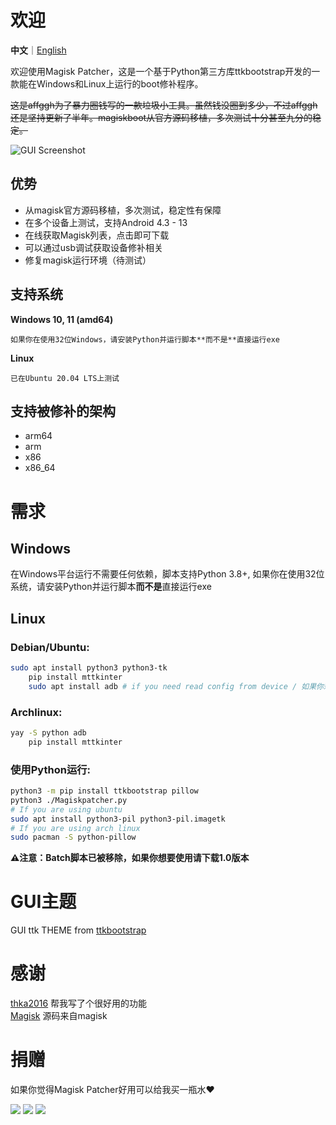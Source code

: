 # 欢迎
**中文**｜[English](README_EN.txt)

欢迎使用Magisk Patcher，这是一个基于Python第三方库ttkbootstrap开发的一款能在Windows和Linux上运行的boot修补程序。

 ~~这是affggh为了暴力圈钱写的一款垃圾小工具。虽然钱没圈到多少，不过affggh还是坚持更新了半年。magiskboot从官方源码移植，多次测试十分甚至九分的稳定。~~
 
![GUI Screenshot](bin/gui.png)

## 优势

+ 从magisk官方源码移植，多次测试，稳定性有保障
+ 在多个设备上测试，支持Android 4.3 - 13
+ 在线获取Magisk列表，点击即可下载
+ 可以通过usb调试获取设备修补相关
+ 修复magisk运行环境（待测试）

## 支持系统

**Windows 10, 11 (amd64)**

    如果你在使用32位Windows，请安装Python并运行脚本**而不是**直接运行exe

**Linux**

    已在Ubuntu 20.04 LTS上测试

## 支持被修补的架构

- arm64
- arm
- x86
- x86_64

# 需求

## Windows

在Windows平台运行不需要任何依赖，脚本支持Python 3.8+, 如果你在使用32位系统，请安装Python并运行脚本**而不是**直接运行exe

## Linux

### Debian/Ubuntu:

```bash
sudo apt install python3 python3-tk    
    pip install mttkinter    
    sudo apt install adb # if you need read config from device / 如果你想要读取设备配置
```

### Archlinux:

```bash
yay -S python adb
    pip install mttkinter
```

### 使用Python运行:

```bash
python3 -m pip install ttkbootstrap pillow
python3 ./Magiskpatcher.py
# If you are using ubuntu
sudo apt install python3-pil python3-pil.imagetk
# If you are using arch linux
sudo pacman -S python-pillow
```

**⚠️注意：Batch脚本已被移除，如果你想要使用请下载1.0版本**

# GUI主题
GUI ttk THEME from [ttkbootstrap](https://ttkbootstrap.readthedocs.io/)  

# 感谢

[thka2016](https://github.com/thka2016) 帮我写了个很好用的功能    
[Magisk](https://github.com/topjohnwu/Magisk) 源码来自magisk    

# 捐赠

如果你觉得Magisk Patcher好用可以给我买一瓶水❤️

![](bin/alipay.png)
![](bin/wechat.png)
![](bin/zfbhb.png)

